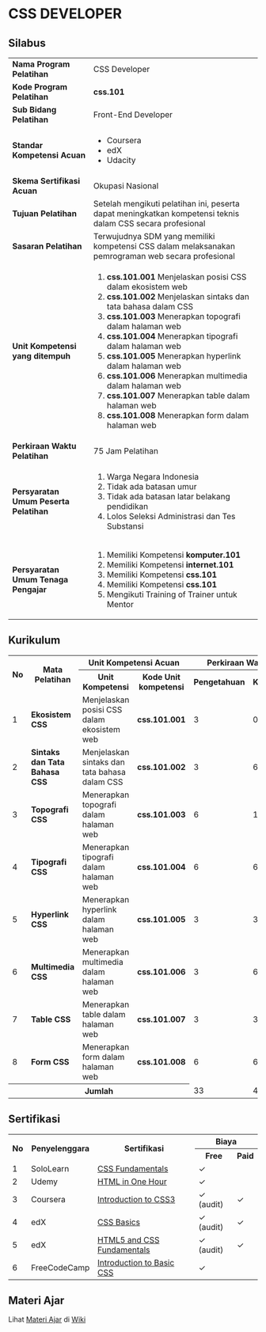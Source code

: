 <h1>CSS DEVELOPER</h1>

<h2>Silabus</h2>

<table>
  <tbody>
    <tr>
      <td><strong>Nama Program Pelatihan</strong></td>
      <td>CSS Developer</td>
    </tr>
    <tr>
      <td><strong>Kode Program Pelatihan</strong></td>
      <td><strong>css.101</strong></td>
    </tr>
    <tr>
      <td><strong>Sub Bidang Pelatihan</strong></td>
      <td>Front-End Developer</td>
    </tr>
    <tr>
      <td><strong>Standar Kompetensi Acuan</strong></td>
      <td>
        <ul>
          <li>Coursera</li>
          <li>edX</li>
          <li>Udacity</li>
        </ul>
      </td>
    </tr>
    <tr>
      <td><strong>Skema Sertifikasi Acuan</strong></td>
      <td>Okupasi Nasional</td>
    </tr>
    <tr>
      <td><strong>Tujuan Pelatihan</strong></td>
      <td>Setelah mengikuti pelatihan ini, peserta dapat meningkatkan kompetensi teknis dalam CSS secara profesional</td>
    </tr>
    <tr>
      <td><strong>Sasaran Pelatihan</strong></td>
      <td>Terwujudnya SDM yang memiliki kompetensi CSS dalam melaksanakan pemrograman web secara profesional</td>
    </tr>
    <tr>
      <td><strong>Unit Kompetensi yang ditempuh</strong></td>
      <td>
        <ol>
          <li><strong>css.101.001</strong> Menjelaskan posisi CSS dalam ekosistem web</li>
          <li><strong>css.101.002</strong> Menjelaskan sintaks dan tata bahasa dalam CSS</li>
          <li><strong>css.101.003</strong> Menerapkan topografi dalam halaman web</li>
          <li><strong>css.101.004</strong> Menerapkan tipografi dalam halaman web</li>
          <li><strong>css.101.005</strong> Menerapkan hyperlink dalam halaman web</li>
          <li><strong>css.101.006</strong> Menerapkan multimedia dalam halaman web</li>
          <li><strong>css.101.007</strong> Menerapkan table dalam halaman web</li>
          <li><strong>css.101.008</strong> Menerapkan form dalam halaman web</li>
        </ol>
      </td>
    </tr>
    <tr>
      <td><strong>Perkiraan Waktu Pelatihan</th>
      <td>75 Jam Pelatihan</td>
    </tr>
    <tr>
      <td><strong>Persyaratan Umum Peserta Pelatihan</strong></td>
      <td>
        <ol>
          <li>Warga Negara Indonesia</li>
          <li>Tidak ada batasan umur</li>
          <li>Tidak ada batasan latar belakang pendidikan</li>
          <li>Lolos Seleksi Administrasi dan Tes Substansi</li>
        </ol>
      </td>
    </tr>
    <tr>
      <td><strong>Persyaratan Umum Tenaga Pengajar</strong></td>
      <td>
        <ol>
          <li>Memiliki Kompetensi <strong>komputer.101</strong></li>
          <li>Memiliki Kompetensi <strong>internet.101</strong></li>
          <li>Memiliki Kompetensi <strong>css.101</strong></li>
          <li>Memiliki Kompetensi <strong>css.101</strong></li>
          <li>Mengikuti Training of Trainer untuk Mentor</li>
        </ol>
      </td>
    </tr>
  </tbody>
</table>

<h2>Kurikulum</h2>

<table>
  <tr>
    <th rowspan="2">No</th>
    <th rowspan="2">Mata Pelatihan</th>
    <th colspan="2">Unit Kompetensi Acuan</th>
    <th colspan="3">Perkiraan Waktu Pelatihan (JP)</th>
  </tr>
  <tr>
    <th>Unit Kompetensi</th>
    <th>Kode Unit kompetensi</th>
    <th>Pengetahuan</th>
    <th>Keterampilan</th>
    <th>Jumlah</th>
  </tr>
  <tr>
    <td>1</td>
    <td><strong>Ekosistem CSS</strong></td>
    <td>Menjelaskan posisi CSS dalam ekosistem web</td>
    <td><strong>css.101.001</strong></td>
    <td>3</td>
    <td>0</td>
    <td>3</td>
  </tr>
  <tr>
    <td>2</td>
    <td><strong>Sintaks dan Tata Bahasa CSS</strong></td>
    <td>Menjelaskan sintaks dan tata bahasa dalam CSS</td>
    <td><strong>css.101.002</strong></td>
    <td>3</td>
    <td>6</td>
    <td>9</td>
  </tr>
  <tr>
    <td>3</td>
    <td><strong>Topografi CSS</strong></td>
    <td>Menerapkan topografi dalam halaman web</td>
    <td><strong>css.101.003</strong></td>
    <td>6</td>
    <td>12</td>
    <td>18</td>
  </tr>
  <tr>
    <td>4</td>
    <td><strong>Tipografi CSS</strong></td>
    <td>Menerapkan tipografi dalam halaman web </td>
    <td><strong>css.101.004</strong></td>
    <td>6</td>
    <td>6</td>
    <td>12</td>
  </tr>
  <tr>
    <td>5</td>
    <td><strong>Hyperlink CSS</strong></td>
    <td>Menerapkan hyperlink dalam halaman web</td>
    <td><strong>css.101.005</strong></td>
    <td>3</td>
    <td>3</td>
    <td>6</td>
  </tr>
  <tr>
    <td>6</td>
    <td><strong>Multimedia CSS</strong></td>
    <td>Menerapkan multimedia dalam halaman web</td>
    <td><strong>css.101.006</strong></td>
    <td>3</td>
    <td>6</td>
    <td>9</td>
  </tr>
  <tr>
    <td>7</td>
    <td><strong>Table CSS</strong></td>
    <td>Menerapkan table dalam halaman web</td>
    <td><strong>css.101.007</strong></td>
    <td>3</td>
    <td>3</td>
    <td>6</td>
  </tr>
  <tr>
    <td>8</td>
    <td><strong>Form CSS</strong></td>
    <td>Menerapkan form dalam halaman web</td>
    <td><strong>css.101.008</strong></td>
    <td>6</td>
    <td>6</td>
    <td>12</td>
  </tr>
  <tr>
    <th colspan="4">Jumlah</th>
    <td>33</td>
    <td>42</td>
    <td>75</td>
  </tr>
</table>

<h2>Sertifikasi</h2>

<table>
  <tr>
    <tr>
    <th rowspan="2">No</th>
    <th rowspan="2">Penyelenggara</th>
    <th rowspan="2">Sertifikasi</th>
    <th colspan="2">Biaya</th>
  </tr>
  <tr>
    <th>Free</th>
    <th>Paid</th>
  </tr>
  <tr>
    <td>1</td>
    <td>SoloLearn</td>
    <td><a href="https://www.sololearn.com/Course/CSS/" title="CSS Fundamentals">CSS Fundamentals</a></td>
    <td>✓</td>
    <td></td>
  </tr>
  <tr>
    <td>2</td>
    <td>Udemy</td>
    <td><a href="https://www.udemy.com/course/html-in-one-hour/" title="HTML in One Hour">HTML in One Hour</a></td>
    <td>✓</td>
    <td></td>
  </tr>
  <tr>
    <td>3</td>
    <td>Coursera</td>
    <td><a href="https://www.coursera.org/learn/introcss" title="Introduction to CSS3">Introduction to CSS3</a></td>
    <td>✓ (audit)</td>
    <td>✓</td>
  </tr>
  <tr>
    <td>4</td>
    <td>edX</td>
    <td><a href="https://www.edx.org/course/css-basics" title="CSS Basics">CSS Basics</a></td>
    <td>✓ (audit)</td>
    <td>✓</td>
  </tr>
  <tr>
    <td>5</td>
    <td>edX</td>
    <td><a href="https://www.edx.org/course/html5-and-css-fundamentals" title="HTML5 and CSS Fundamentals">HTML5 and CSS Fundamentals</a></td>
    <td>✓ (audit)</td>
    <td>✓</td>
  </tr>
  <tr>
    <td>6</td>
    <td>FreeCodeCamp</td>
    <td><a href="https://www.freecodecamp.org/learn/responsive-web-design/basic-css/" title="Introduction to Basic CSS">Introduction to Basic CSS</a></td>
    <td>✓</td>
    <td></td>
  </tr>
</table>

<h2>Materi Ajar</h2>

Lihat [Materi Ajar](https://github.com/kollaacademy/curriculum-css/wiki) di [Wiki](https://github.com/kollaacademy/curriculum-css/wiki)
